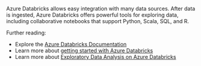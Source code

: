 Azure Databricks allows easy integration with many data sources. After data is ingested, Azure Databricks offers powerful tools for exploring data, including collaborative notebooks that support Python, Scala, SQL, and R.

Further reading:

- Explore the [Azure Databricks Documentation](/azure/databricks/?azure-portal=true)
- Learn more about [getting started with Azure Databricks](/azure/databricks/getting-started/?azure-portal=true)
- Learn more about [Exploratory Data Analysis on Azure Databricks](/azure/databricks/exploratory-data-analysis/?azure-portal=true)
